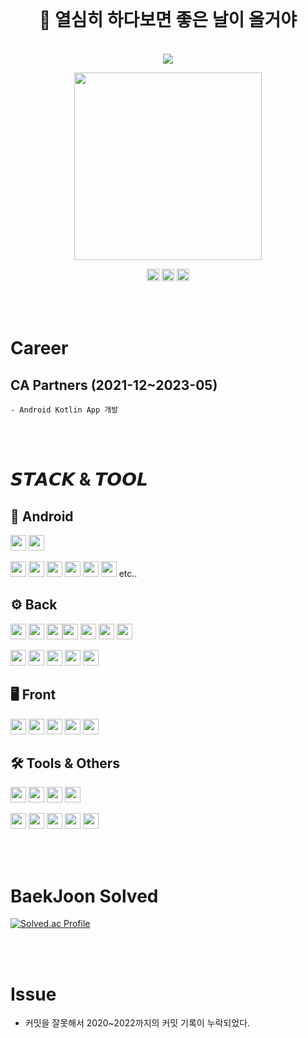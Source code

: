 

<br>

<h1 align="center">
 🌱 열심히 하다보면 좋은 날이 올거야
</h1>
<br>

<div align="center">
  <img src="https://capsule-render.vercel.app/api?type=wave&color=0067a3&height=150&section=header&text=KwonJuyeong&fontColor=ffffff&fontSize=70&animation=fadeIn&fontAlignY=55">
</div>

<p align="center">
 <img src="https://github.com/kwonjuyeong/kwonjuyeong/assets/57522230/25423a11-4381-422b-918a-31c921b98ddd" width="300"/>
</p>

<div align="center">
 <a href="mailto:kjy1ho@gmail.com"><img src="https://img.shields.io/badge/Gmail-1765F6?style=plastic&logo=gmail&logoColor=white" height="20px"/></a>
 <img src="https://img.shields.io/badge/Naver-03C75A?style=plastic&logo=Naver&logoColor=white&link=mailto:kjy1ho@naver.com" height="20px"/>
 <a href="https://kjy1ho.tistory.com/"><img src="https://img.shields.io/badge/tistory-000000?style=flat-square&logo=tistory&logoColor=white" height="20px"/></a>
</div>

<br><br>
# Career
  ## CA Partners (2021-12~2023-05)
    - Android Kotlin App 개발

<br><br>
# 𝙎𝙏𝘼𝘾𝙆 & 𝙏𝙊𝙊𝙇
## 🤖 Android
<img src="https://img.shields.io/badge/Kotlin-7F52FF?style=flat&logo=kotlin&logoColor=white" height="25px"> <img src="https://img.shields.io/badge/Android-3DDC84?style=flat&logo=android&logoColor=white" height="25px">

<img src="https://img.shields.io/badge/Coroutine-81c147?style=flat&logo=coroutine&logoColor=white" height="25px"> <img src="https://img.shields.io/badge/Retrofit2-81c147?style=flat&logo=retrofit&logoColor=white" height="25px"> <img src="https://img.shields.io/badge/okhttp-81c147?style=flat&logo=okhttp&logoColor=white" height="25px"> <img src="https://img.shields.io/badge/legacy-81c147?style=flat&logo=okhttp&logoColor=white" height="25px">
<img src="https://img.shields.io/badge/DataBinding-81c147?style=flat&logo=databinding&logoColor=white" height="25px">
<img src="https://img.shields.io/badge/Rxjava-81c147?style=flat&logo=rxjava&logoColor=white" height="25px"> etc..

## ⚙️ Back
<img src="https://img.shields.io/badge/Java-6DB33F?style=flat&logo=java&logoColor=white" height="25px"/> <img src="https://img.shields.io/badge/SpringBoot-6DB33F?style=flat&logo=springboot&logoColor=white" height="25px"/> <img src="https://img.shields.io/badge/SpringSecurity-6DB33F?style=flat&logo=springsecurity&logoColor=white" height="25px"/><img src="https://img.shields.io/badge/MySQL-4479A1?style=flat&logo=mysql&logoColor=white" height="25px"/> 
<img src="https://img.shields.io/badge/MariaDB-003545?style=flat&logo=MariaDB&logoColor=white" height="25px"> <img src="https://img.shields.io/badge/FireBase-ff7f00?style=flat&logo=firebase&logoColor=white" height="25px"> <img src="https://img.shields.io/badge/AWS-ff7f00?style=flat&logo=aws&logoColor=white" height="25px">

<img src="https://img.shields.io/badge/Hibernate-59666C?style=flat&logo=hibernate&logoColor=white" height="25px"/> <img src="https://img.shields.io/badge/Json WebTokens-black?style=flat&logo=jsonwebtokens&logoColor=white" height="25px"/> <img src="https://img.shields.io/badge/WebSocket Stomp-black?style=flat&logoColor=white" height="25px"/> <img src="https://img.shields.io/badge/Swagger-85EA2D?style=flat&logo=swagger&logoColor=white" height="25px"/> 
<img src="https://img.shields.io/badge/JPA-6DB33F?style=flat&logo=springjpa&logoColor=white" height="25px"/> <br>
## 🖥️ Front
<img src="https://img.shields.io/badge/React.js-4FC08D?style=flat&logo=react&logoColor=white" height="25px"/> <img src="https://img.shields.io/badge/JavaScript-F7DF1E?style=flat&logo=javascript&logoColor=white" height="25px"/> <img src="https://img.shields.io/badge/Thymeleaf-005F0F?style=flat&logo=thymeleaf&logoColor=white" height="25px"/> <img src="https://img.shields.io/badge/Axios-8A2BE2?style=flat&logo=axios&logoColor=white" height="25px"/> <img src="https://img.shields.io/badge/Redux-8A2BE2?style=flat&logo=redux&logoColor=white" height="25px"/><br>
## 🛠️ Tools & Others
<img src="https://img.shields.io/badge/Git-F05032?style=flat&logo=git&logoColor=white" height="25px"/> <img src="https://img.shields.io/badge/Github-black?style=flat&logo=github&logoColor=white" height="25px"/> <img src="https://img.shields.io/badge/Notion-black?style=flat&logo=notion&logoColor=white" height="25px"/> <img src="https://img.shields.io/badge/Figma-black?style=flat&logo=figma&logoColor=white" height="25px"/> 

<img src="https://img.shields.io/badge/IntelliJ IDEA-black?style=flat&logo=intellijidea&logoColor=white" height="25px"/> <img src="https://img.shields.io/badge/Android Studio-81c147?style=flat&logo=androidstudio&logoColor=white" height="25px"/> <img src="https://img.shields.io/badge/Jupyter-f27500?style=flat&logo=jupyter&logoColor=white" height="25px"/> <img src="https://img.shields.io/badge/VScode-00BFFF?style=flat&logo=visualstudiocode&logoColor=white" height="25px"/> <img src="https://img.shields.io/badge/Eclipse-2C2255?style=flat&logo=Eclipse%20IDE&logoColor=white" height="25px">


<br><br>
# BaekJoon Solved
[![Solved.ac Profile](http://mazassumnida.wtf/api/v2/generate_badge?boj=kjy1ho)](https://solved.ac/kjy1ho/)

<br><br>
# Issue
- 커밋을 잘못해서 2020~2022까지의 커밋 기록이 누락되었다.
